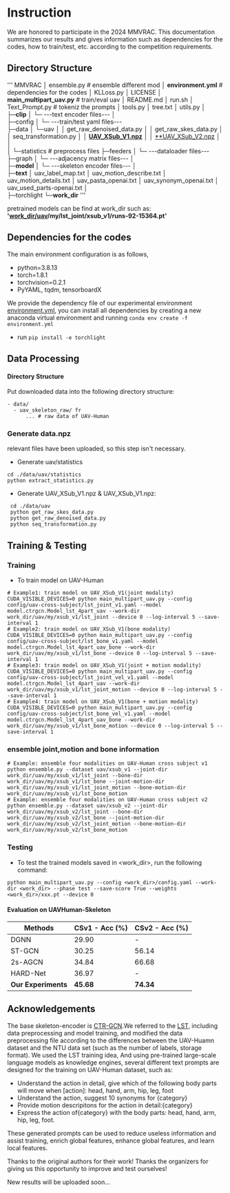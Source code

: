 # Instruction
We are honored to participate in the 2024 MMVRAC. This documentation summarizes our results and gives information such as dependencies for the codes, how to train/test, etc. according to the competition requirements.

<!-- ## Participants
+ Wei Liu
+ Xingyu Zhu -->


## Directory Structure
'''
MMVRAC
│  ensemble.py # ensemble different mod
│  **environment.yml** # dependencies for the codes
│  KLLoss.py
│  LICENSE
│  **main_multipart_uav.py** # train/eval uav
│  README.md
│  run.sh
│  Text_Prompt.py # tokeniz the prompts
│  tools.py
│  tree.txt
│  utils.py
│  
├─**clip**
│  └─ ---text encoder files---
│          
├─config
│   └─ ---train/test yaml files---    
├─data
│  └─uav
│      │  get_raw_denoised_data.py
│      │  get_raw_skes_data.py
│      │  seq_transformation.py
│      │  [**UAV_XSub_V1.npz**](https://drive.google.com/file/d/1iik6pBTtyCEuBfj6_bU-xa5CE2G3urDB/view?usp=drive_link)
│      │  [**UAV_XSub_V2.npz](https://drive.google.com/file/d/151I1a1CQ7nRQGqJsBhDOx5T_xQ1RY2hm/view?usp=drive_link)
│      │  
│      └─statistics  # preprocess files
├─feeders
│  └─ ---dataloader files---
├─graph
│  └─ ---adjacency matrix files---
│          
├─**model**
│  └─ ---skeleton encoder files---
│          
├─**text**
│      uav_label_map.txt
│      uav_motion_describe.txt
│      uav_motion_details.txt
│      uav_pasta_openai.txt
│      uav_synonym_openai.txt
│      uav_used_parts-openai.txt
│      
├─torchlight
└─**work_dir**
'''


pretrained models can be find at work_dir such as:
 **'[work_dir/uav](https://drive.google.com/drive/folders/1jO65IXbDQuC_1aFIYoEJZGdanS2alB4b?usp=drive_link)/my/lst_joint/xsub_v1/runs-92-15364.pt'**
 



## Dependencies for the codes
The main environment configuration is as follows,
- python=3.8.13
- torch=1.8.1
- torchvision=0.2.1
- PyYAML, tqdm, tensorboardX


We provide the dependency file of our experimental environment [environment.yml](./environment.yml), you can install all dependencies by creating a new anaconda virtual environment and running `conda env create -f environment.yml `
- run `pip install -e torchlight` 



## Data Processing

#### Directory Structure

Put downloaded data into the following directory structure:
```
- data/
  - uav_skeleton_raw/ fr
      ... # raw data of UAV-Human
```

### Generate data.npz
relevant files have been uploaded, so this step isn't necessary.

- Generate uav/statistics
```
cd ./data/uav/statistics
python extract_statistics.py
```

- Generate UAV_XSub_V1.npz & UAV_XSub_V1.npz:
```
 cd ./data/uav
 python get_raw_skes_data.py
 python get_raw_denoised_data.py
 python seq_transformation.py
```


## Training & Testing

### Training

- To train model on UAV-Human

```
# Example1: train model on UAV_XSub_V1(joint modality)
CUDA_VISIBLE_DEVICES=0 python main_multipart_uav.py --config config/uav-cross-subject/lst_joint_v1.yaml --model model.ctrgcn.Model_lst_4part_uav --work-dir work_dir/uav/my/xsub_v1/lst_joint --device 0 --log-interval 5 --save-interval 1
# Example2: train model on UAV_XSub_V1(bone modality)
CUDA_VISIBLE_DEVICES=0 python main_multipart_uav.py --config config/uav-cross-subject/lst_bone_v1.yaml --model model.ctrgcn.Model_lst_4part_uav_bone --work-dir work_dir/uav/my/xsub_v1/lst_bone --device 0 --log-interval 5 --save-interval 1
# Example3: train model on UAV_XSub_V1(joint + motion modality)
CUDA_VISIBLE_DEVICES=0 python main_multipart_uav.py --config config/uav-cross-subject/lst_joint_vel_v1.yaml --model model.ctrgcn.Model_lst_4part_uav --work-dir work_dir/uav/my/xsub_v1/lst_joint_motion --device 0 --log-interval 5 --save-interval 1  
# Example4: train model on UAV_XSub_V1(bone + motion modality)
CUDA_VISIBLE_DEVICES=0 python main_multipart_uav.py --config config/uav-cross-subject/lst_bone_vel_v1.yaml --model model.ctrgcn.Model_lst_4part_uav_bone --work-dir work_dir/uav/my/xsub_v1/lst_bone_motion --device 0 --log-interval 5 --save-interval 1
```


### ensemble joint,motion and bone information
```
# Example: ensemble four modalities on UAV-Human cross subject v1
python ensemble.py --dataset uav/xsub_v1 --joint-dir work_dir/uav/my/xsub_v1/lst_joint --bone-dir work_dir/uav/my/xsub_v1/lst_bone --joint-motion-dir work_dir/uav/my/xsub_v1/lst_joint_motion --bone-motion-dir work_dir/uav/my/xsub_v1/lst_bone_motion
# Example: ensemble four modalities on UAV-Human cross subject v2
python ensemble.py --dataset uav/xsub_v2 --joint-dir work_dir/uav/my/xsub_v2/lst_joint --bone-dir work_dir/uav/my/xsub_v2/lst_bone --joint-motion-dir work_dir/uav/my/xsub_v2/lst_joint_motion --bone-motion-dir work_dir/uav/my/xsub_v2/lst_bone_motion
```


### Testing

- To test the trained models saved in <work_dir>, run the following command:

```
python main_multipart_uav.py --config <work_dir>/config.yaml --work-dir <work_dir> --phase test --save-score True --weights <work_dir>/xxx.pt --device 0
```




#### Evaluation on UAVHuman-Skeleton 


| Methods   | CSv1 - Acc (%) | CSv2 - Acc (%) |
| --------- | -------------- | -------------- |
| DGNN      | 29.90          | -              |
| ST-GCN    | 30.25          | 56.14          |
| 2s-AGCN   | 34.84          | 66.68          |
| HARD-Net  | 36.97          | -              |
| **Our Experiments** | **45.68**       | **74.34**       |







## Acknowledgements
The base skeleton-encoder is [CTR-GCN](https://github.com/Uason-Chen/CTR-GCN).We referred to the [LST](https://arxiv.org/abs/2208.05318), including data preprocessing and model training, and modified the data preprocessing file according to the differences between the UAV-Huamn dataset and the NTU data set (such as the number of labels, storage format). We used the LST training idea, And using pre-trained large-scale language models as knowledge engines, several different text prompts are designed for the training on UAV-Human dataset, such as:
+ Understand the action in detail, give which of the following body parts will move when [action]: head, hand, arm, hip, leg, foot
+ Understand the action, suggest 10 synonyms for {category}
+ Provide motion descripitons for the action in detail:{category}
+ Express the action of{category} with the body parts: head, hand, arm, hip, leg, foot.

These generated prompts can be used to reduce useless information and assist training, enrich global features, enhance global features, and learn local features.

Thanks to the original authors for their work! 
Thanks the organizers for giving us this opportunity to improve and test ourselves!


New results will be uploaded soon...




